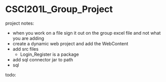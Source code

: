 # CSCI201L_Group_Project
project notes:
- when you work on a file sign it out on the group excel file and not what you are adding
- create a dynamic web project and add the WebContent
- add src files
  - Login_Register is a package
- add sql connector jar to path
- sql

todo:


      
     
  
